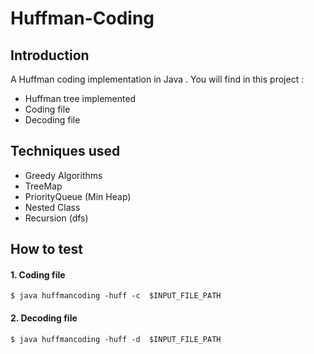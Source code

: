 Huffman-Coding
========================

## Introduction
A Huffman coding implementation in Java . You will find in this project :

* Huffman tree implemented
* Coding file 
* Decoding file

## Techniques used 
* Greedy Algorithms
* TreeMap
* PriorityQueue (Min Heap)
* Nested Class
* Recursion (dfs)

## How to test 

#### 1. Coding file 

```
$ java huffmancoding -huff -c  $INPUT_FILE_PATH
```
#### 2. Decoding file 

```
$ java huffmancoding -huff -d  $INPUT_FILE_PATH
```